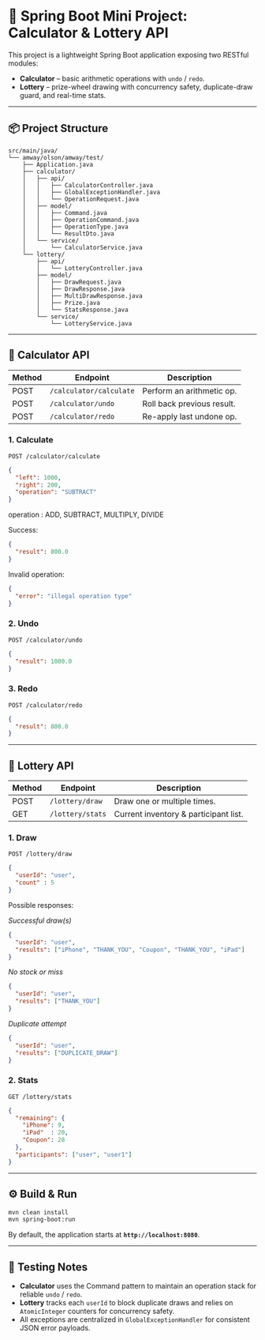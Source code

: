 # 🎯 Spring Boot Mini Project: Calculator & Lottery API

This project is a lightweight Spring Boot application exposing two RESTful modules:

- **Calculator** – basic arithmetic operations with `undo` / `redo`.
- **Lottery** – prize-wheel drawing with concurrency safety, duplicate-draw guard, and real-time stats.

---

## 📦 Project Structure

```
src/main/java/
└── amway/olson/amway/test/
    ├── Application.java
    ├── calculator/
    │   ├── api/
    │   │   ├── CalculatorController.java
    │   │   ├── GlobalExceptionHandler.java
    │   │   └── OperationRequest.java
    │   ├── model/
    │   │   ├── Command.java
    │   │   ├── OperationCommand.java
    │   │   ├── OperationType.java
    │   │   └── ResultDto.java
    │   └── service/
    │       └── CalculatorService.java
    └── lottery/
        ├── api/
        │   └── LotteryController.java
        ├── model/
        │   ├── DrawRequest.java
        │   ├── DrawResponse.java
        │   ├── MultiDrawResponse.java
        │   ├── Prize.java
        │   └── StatsResponse.java
        └── service/
            └── LotteryService.java
```

---

## 🔢 Calculator API

| Method | Endpoint                 | Description                 |
|--------|--------------------------|-----------------------------|
| POST   | `/calculator/calculate`  | Perform an arithmetic op.   |
| POST   | `/calculator/undo`       | Roll back previous result.  |
| POST   | `/calculator/redo`       | Re-apply last undone op.    |

### 1. Calculate

```http
POST /calculator/calculate
```

```json
{
  "left": 1000,
  "right": 200,
  "operation": "SUBTRACT"
}
```
operation : ADD, SUBTRACT, MULTIPLY, DIVIDE

Success:

```json
{
  "result": 800.0
}
```

Invalid operation:

```json
{
  "error": "illegal operation type"
}
```

### 2. Undo

```http
POST /calculator/undo
```

```json
{
  "result": 1000.0
}
```

### 3. Redo

```http
POST /calculator/redo
```

```json
{
  "result": 800.0
}
```

---

## 🎰 Lottery API

| Method | Endpoint            | Description                                   |
|--------|---------------------|-----------------------------------------------|
| POST   | `/lottery/draw`     | Draw one or multiple times.                   |
| GET    | `/lottery/stats`    | Current inventory & participant list.         |

### 1. Draw

```http
POST /lottery/draw
```

```json
{
  "userId": "user",
  "count" : 5
}
```

Possible responses:

*Successful draw(s)*

```json
{
  "userId": "user",
  "results": ["iPhone", "THANK_YOU", "Coupon", "THANK_YOU", "iPad"]
}
```

*No stock or miss*

```json
{
  "userId": "user",
  "results": ["THANK_YOU"]
}
```

*Duplicate attempt*

```json
{
  "userId": "user",
  "results": ["DUPLICATE_DRAW"]
}
```

### 2. Stats

```http
GET /lottery/stats
```

```json
{
  "remaining": {
    "iPhone": 9,
    "iPad"  : 20,
    "Coupon": 28
  },
  "participants": ["user", "user1"]
}
```

---

## ⚙️ Build & Run

```bash
mvn clean install
mvn spring-boot:run
```

By default, the application starts at **`http://localhost:8080`**.

---

## 🧪 Testing Notes

* **Calculator** uses the Command pattern to maintain an operation stack for reliable `undo` / `redo`.
* **Lottery** tracks each `userId` to block duplicate draws and relies on `AtomicInteger` counters for concurrency safety.
* All exceptions are centralized in `GlobalExceptionHandler` for consistent JSON error payloads.
